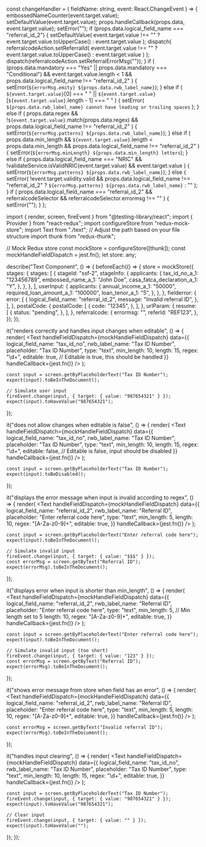 const changeHandler = (
    fieldName: string,
    event: React.ChangeEvent<HTMLInputElement>
  ) => {
    embossedNameCounter(event.target.value);
    setDefaultValue(event.target.value);
    props.handleCallback(props.data, event.target.value);
    setError("");
    if (props.data.logical_field_name === "referral_id_2") {
      setDefaultValue(
        event.target.value !== ""
          ? event.target.value.toUpperCase()
          : event.target.value
      );
      dispatch(
        referralcodeAction.setReferralId(
          event.target.value !== ""
            ? event.target.value.toUpperCase()
            : event.target.value
        )
      );
      dispatch(referralcodeAction.setReferralErrorMsg(""));
    }
    if (
      (props.data.mandatory === "Yes" ||
        props.data.mandatory === "Conditional") &&
      event.target.value.length < 1 &&
      props.data.logical_field_name !== "referral_id_2"
    ) {
      setError(`${errorMsg.emity} ${props.data.rwb_label_name}`);
    } else if (
      `${event.target.value}`[0] === " " ||
      `${event.target.value}`[`${event.target.value}`.length - 1] === " "
    ) {
      setError(
        `${props.data.rwb_label_name} cannot have leading or trailing spaces`
      );
    } else if (
      props.data.regex &&
      !`${event.target.value}`.match(props.data.regex) &&
      props.data.logical_field_name !== "referral_id_2"
    ) {
      setError(`${errorMsg.patterns} ${props.data.rwb_label_name}`);
    } else if (
      props.data.min_length &&
      `${event.target.value}`.length < props.data.min_length &&
      props.data.logical_field_name !== "referral_id_2"
    ) {
      setError(`${errorMsg.minLength} ${props.data.min_length} letters`);
    } else if (
      props.data.logical_field_name === "NRIC" &&
      !validateService.isValidNRIC(event.target.value) &&
      event.target.value
    ) {
      setError(`${errorMsg.patterns} ${props.data.rwb_label_name}`);
    } else {
      setError(
        !event.target.validity.valid &&
        props.data.logical_field_name !== "referral_id_2"
          ? `${errorMsg.patterns} ${props.data.rwb_label_name}`
          : ""
      );
    }
    if (
      props.data.logical_field_name === "referral_id_2" &&
      referralcodeSelector &&
      referralcodeSelector.errormsg !== ""
    ) {
      setError("");
    }
  };

 
import { render, screen, fireEvent } from "@testing-library/react";
import { Provider } from "react-redux";
import configureStore from "redux-mock-store";
import Text from "./text"; // Adjust the path based on your file structure
import thunk from "redux-thunk";
 
// Mock Redux store
const mockStore = configureStore([thunk]);
const mockHandleFieldDispatch = jest.fn();
let store: any;
 
describe("Text Component", () => {
  beforeEach(() => {
    store = mockStore({
      stages: {
        stages: [
          {
            stageId: "ssf-2",
            stageInfo: {
              applicants: {
                tax_id_no_a_1: "123456789",
                embossed_name_a_1: "John Doe",
                casa_fatca_declaration_a_1: "Y",
              },
            },
          },
        ],
        userInput: {
          applicants: {
            annual_income_a_1: "50000",
            required_loan_amount_a_1: "100000",
            loan_tenor_a_1: "5",
          },
        },
      },
      fielderror: {
        error: [
          {
            logical_field_name: "referral_id_2",
            message: "Invalid referral ID",
          },
        ],
      },
      postalCode: {
        postalCode: [
          {
            code: "12345",
          },
        ],
      },
      urlParam: {
        resume: [
          {
            status: "pending",
          },
        ],
      },
      referralcode: {
        errormsg: "",
        referId: "REF123",
      },
    });
  });
 
  it("renders correctly and handles input changes when editable", () => {
    render(
      <Provider store={store}>
        <Text
          handleFieldDispatch={mockHandleFieldDispatch}
          data={{
            logical_field_name: "tax_id_no",
            rwb_label_name: "Tax ID Number",
            placeholder: "Tax ID Number",
            type: "text",
            min_length: 10,
            length: 15,
            regex: "\\d+",
            editable: true,  // Editable is true, this should be handled
          }}
          handleCallback={jest.fn()}
        />
      </Provider>
    );
 
    const input = screen.getByPlaceholderText("Tax ID Number");
    expect(input).toBeInTheDocument();
 
    // Simulate user input
    fireEvent.change(input, { target: { value: "987654321" } });
    expect(input).toHaveValue("987654321");
  });
 
  it("does not allow changes when editable is false", () => {
    render(
      <Provider store={store}>
        <Text
          handleFieldDispatch={mockHandleFieldDispatch}
          data={{
            logical_field_name: "tax_id_no",
            rwb_label_name: "Tax ID Number",
            placeholder: "Tax ID Number",
            type: "text",
            min_length: 10,
            length: 15,
            regex: "\\d+",
            editable: false,  // Editable is false, input should be disabled
          }}
          handleCallback={jest.fn()}
        />
      </Provider>
    );
 
    const input = screen.getByPlaceholderText("Tax ID Number");
    expect(input).toBeDisabled();
  });
 
  it("displays the error message when input is invalid according to regex", () => {
    render(
      <Provider store={store}>
        <Text
          handleFieldDispatch={mockHandleFieldDispatch}
          data={{
            logical_field_name: "referral_id_2",
            rwb_label_name: "Referral ID",
            placeholder: "Enter referral code here",
            type: "text",
            min_length: 5,
            length: 10,
            regex: "[A-Za-z0-9]+",
            editable: true,
          }}
          handleCallback={jest.fn()}
        />
      </Provider>
    );
 
    const input = screen.getByPlaceholderText("Enter referral code here");
    expect(input).toBeInTheDocument();
 
    // Simulate invalid input
    fireEvent.change(input, { target: { value: "$$$" } });
    const errorMsg = screen.getByText("Referral ID");
    expect(errorMsg).toBeInTheDocument();
  });
 
  it("displays error when input is shorter than min_length", () => {
    render(
      <Provider store={store}>
        <Text
          handleFieldDispatch={mockHandleFieldDispatch}
          data={{
            logical_field_name: "referral_id_2",
            rwb_label_name: "Referral ID",
            placeholder: "Enter referral code here",
            type: "text",
            min_length: 5,  // Min length set to 5
            length: 10,
            regex: "[A-Za-z0-9]+",
            editable: true,
          }}
          handleCallback={jest.fn()}
        />
      </Provider>
    );
 
    const input = screen.getByPlaceholderText("Enter referral code here");
    expect(input).toBeInTheDocument();
 
    // Simulate invalid input (too short)
    fireEvent.change(input, { target: { value: "123" } });
    const errorMsg = screen.getByText("Referral ID");
    expect(errorMsg).toBeInTheDocument();
  });
 
  it("shows error message from store when field has an error", () => {
    render(
      <Provider store={store}>
        <Text
          handleFieldDispatch={mockHandleFieldDispatch}
          data={{
            logical_field_name: "referral_id_2",
            rwb_label_name: "Referral ID",
            placeholder: "Enter referral code here",
            type: "text",
            min_length: 5,
            length: 10,
            regex: "[A-Za-z0-9]+",
            editable: true,
          }}
          handleCallback={jest.fn()}
        />
      </Provider>
    );
 
    const errorMsg = screen.getByText("Invalid referral ID");
    expect(errorMsg).toBeInTheDocument();
  });
 
  it("handles input clearing", () => {
    render(
      <Provider store={store}>
        <Text
          handleFieldDispatch={mockHandleFieldDispatch}
          data={{
            logical_field_name: "tax_id_no",
            rwb_label_name: "Tax ID Number",
            placeholder: "Tax ID Number",
            type: "text",
            min_length: 10,
            length: 15,
            regex: "\\d+",
            editable: true,
          }}
          handleCallback={jest.fn()}
        />
      </Provider>
    );
 
    const input = screen.getByPlaceholderText("Tax ID Number");
    fireEvent.change(input, { target: { value: "987654321" } });
    expect(input).toHaveValue("987654321");
 
    // Clear input
    fireEvent.change(input, { target: { value: "" } });
    expect(input).toHaveValue("");
  });
});
 
